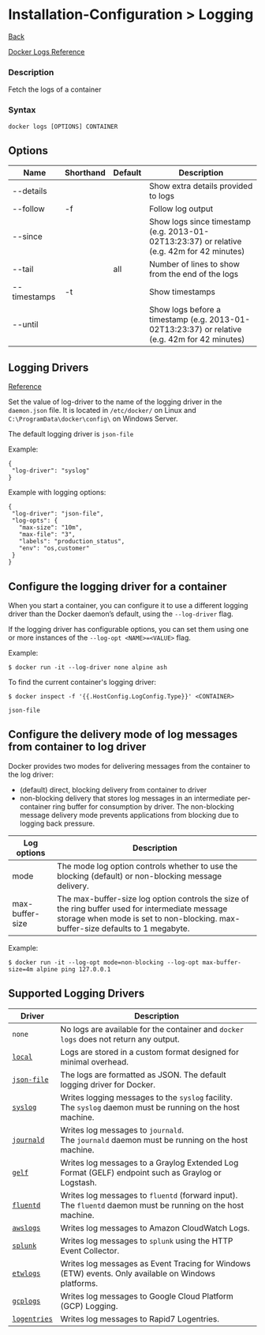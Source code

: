 # Installation-Configuration > Logging

[Back](./ReadMe.md)

[Docker Logs Reference](https://docs.docker.com/engine/reference/commandline/logs)

### Description
Fetch the logs of a container

### Syntax

```
docker logs [OPTIONS] CONTAINER
```

## Options

| Name | Shorthand| Default|	Description |
| --- | --- | --- | --- |
| --details | | | Show extra details provided to logs
| --follow | -f | | Follow log output |
| --since | | | Show logs since timestamp (e.g. 2013-01-02T13:23:37) or relative (e.g. 42m for 42 minutes) |
| --tail | | all | Number of lines to show from the end of the logs |
| --timestamps | -t | | Show timestamps |
| --until | | |	 Show logs before a timestamp (e.g. 2013-01-02T13:23:37) or relative (e.g. 42m for 42 minutes) |

## Logging Drivers

[Reference](https://docs.docker.com/config/containers/logging/configure/)

 Set the value of log-driver to the name of the logging driver in the ```daemon.json``` file. It is located in ```/etc/docker/``` on Linux and ```C:\ProgramData\docker\config\``` on Windows Server.


The default logging driver is ```json-file```

 Example:
 ```
 {
  "log-driver": "syslog"
}
 ``` 

 Example with logging options:
 ```
 {
  "log-driver": "json-file",
  "log-opts": {
    "max-size": "10m",
    "max-file": "3",
    "labels": "production_status",
    "env": "os,customer"
  }
}
 ```

## Configure the logging driver for a container

When you start a container, you can configure it to use a different logging driver than the Docker daemon’s default, using the `--log-driver` flag. 

If the logging driver has configurable options, you can set them using one or more instances of the `--log-opt <NAME>=<VALUE>` flag.
 
Example:

```
$ docker run -it --log-driver none alpine ash
```

To find the current container's logging driver:

```
$ docker inspect -f '{{.HostConfig.LogConfig.Type}}' <CONTAINER>

json-file
```

## Configure the delivery mode of log messages from container to log driver

Docker provides two modes for delivering messages from the container to the log driver:

* (default) direct, blocking delivery from container to driver
* non-blocking delivery that stores log messages in an intermediate per-container ring buffer for consumption by driver.
The non-blocking message delivery mode prevents applications from blocking due to logging back pressure.

| Log options | Description |
| --- | --- |
| mode | The mode log option controls whether to use the blocking (default) or non-blocking message delivery. |
| max-buffer-size | The max-buffer-size log option controls the size of the ring buffer used for intermediate message storage when mode is set to non-blocking. max-buffer-size defaults to 1 megabyte.|


Example: 
```
$ docker run -it --log-opt mode=non-blocking --log-opt max-buffer-size=4m alpine ping 127.0.0.1
```
## Supported Logging Drivers

| Driver | Description |
| --- | --- |
| `none` | No logs are available for the container and `docker logs` does not return any output. |
| [`local`](https://docs.docker.com/config/containers/logging/local/) | Logs are stored in a custom format designed for minimal overhead. |
| [`json-file`](https://docs.docker.com/config/containers/logging/json-file/) | The logs are formatted as JSON. The default logging driver for Docker. |
| [`syslog`](https://docs.docker.com/config/containers/logging/syslog/) | Writes logging messages to the `syslog` facility. The `syslog` daemon must be running on the host machine. |
| [`journald`](https://docs.docker.com/config/containers/logging/journald/) | Writes log messages to `journald`. The `journald` daemon must be running on the host machine. |
| [`gelf`](https://docs.docker.com/config/containers/logging/gelf/) | Writes log messages to a Graylog Extended Log Format (GELF) endpoint such as Graylog or Logstash. |
| [`fluentd`](https://docs.docker.com/config/containers/logging/fluentd/) | Writes log messages to `fluentd` (forward input). The `fluentd` daemon must be running on the host machine. |
| [`awslogs`](https://docs.docker.com/config/containers/logging/awslogs/) | Writes log messages to Amazon CloudWatch Logs. |
| [`splunk`](https://docs.docker.com/config/containers/logging/splunk/) | Writes log messages to `splunk` using the HTTP Event Collector. |
| [`etwlogs`](https://docs.docker.com/config/containers/logging/etwlogs/) | Writes log messages as Event Tracing for Windows (ETW) events. Only available on Windows platforms. |
| [`gcplogs`](https://docs.docker.com/config/containers/logging/gcplogs/) | Writes log messages to Google Cloud Platform (GCP) Logging. |
| [`logentries`](https://docs.docker.com/config/containers/logging/logentries/) | Writes log messages to Rapid7 Logentries. |